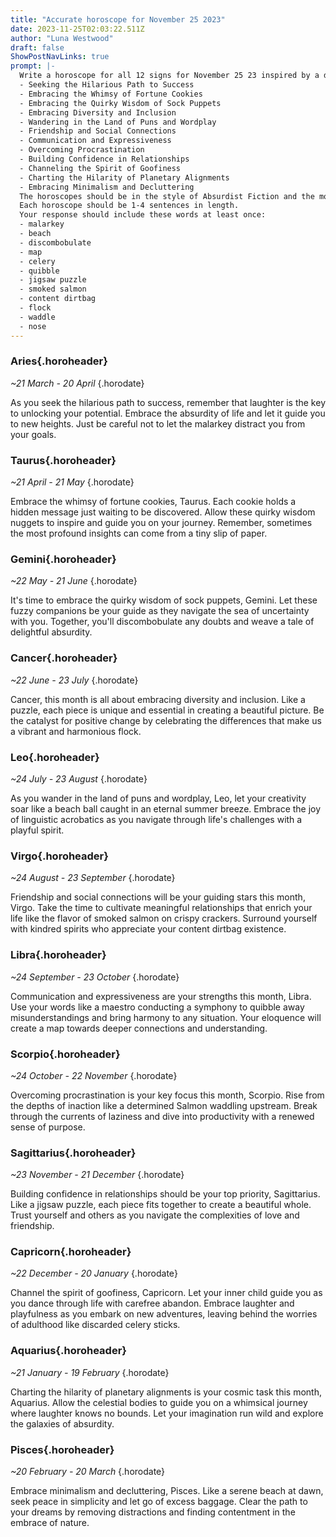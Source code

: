 ```yaml
---
title: "Accurate horoscope for November 25 2023"
date: 2023-11-25T02:03:22.511Z
author: "Luna Westwood"
draft: false
ShowPostNavLinks: true
prompt: |-
  Write a horoscope for all 12 signs for November 25 23 inspired by a different focus for each. Ensure you do not include the focus in the response:
  - Seeking the Hilarious Path to Success
  - Embracing the Whimsy of Fortune Cookies
  - Embracing the Quirky Wisdom of Sock Puppets
  - Embracing Diversity and Inclusion
  - Wandering in the Land of Puns and Wordplay
  - Friendship and Social Connections
  - Communication and Expressiveness
  - Overcoming Procrastination
  - Building Confidence in Relationships
  - Channeling the Spirit of Goofiness
  - Charting the Hilarity of Planetary Alignments
  - Embracing Minimalism and Decluttering
  The horoscopes should be in the style of Absurdist Fiction and the mood of delighted
  Each horoscope should be 1-4 sentences in length.
  Your response should include these words at least once:
  - malarkey
  - beach
  - discombobulate
  - map
  - celery
  - quibble
  - jigsaw puzzle
  - smoked salmon
  - content dirtbag
  - flock
  - waddle
  - nose
---
```


### Aries{.horoheader}

*~21 March - 20 April*
{.horodate}

As you seek the hilarious path to success, remember that laughter is the key to unlocking your potential. Embrace the absurdity of life and let it guide you to new heights. Just be careful not to let the malarkey distract you from your goals.


### Taurus{.horoheader}

*~21 April - 21 May*
{.horodate}

Embrace the whimsy of fortune cookies, Taurus. Each cookie holds a hidden message just waiting to be discovered. Allow these quirky wisdom nuggets to inspire and guide you on your journey. Remember, sometimes the most profound insights can come from a tiny slip of paper.


### Gemini{.horoheader}

*~22 May - 21 June*
{.horodate}

It's time to embrace the quirky wisdom of sock puppets, Gemini. Let these fuzzy companions be your guide as they navigate the sea of uncertainty with you. Together, you'll discombobulate any doubts and weave a tale of delightful absurdity.


### Cancer{.horoheader}

*~22 June - 23 July*
{.horodate}

Cancer, this month is all about embracing diversity and inclusion. Like a puzzle, each piece is unique and essential in creating a beautiful picture. Be the catalyst for positive change by celebrating the differences that make us a vibrant and harmonious flock.


### Leo{.horoheader}

*~24 July - 23 August*
{.horodate}

As you wander in the land of puns and wordplay, Leo, let your creativity soar like a beach ball caught in an eternal summer breeze. Embrace the joy of linguistic acrobatics as you navigate through life's challenges with a playful spirit.


### Virgo{.horoheader}

*~24 August - 23 September*
{.horodate}

Friendship and social connections will be your guiding stars this month, Virgo. Take the time to cultivate meaningful relationships that enrich your life like the flavor of smoked salmon on crispy crackers. Surround yourself with kindred spirits who appreciate your content dirtbag existence.


### Libra{.horoheader}

*~24 September - 23 October*
{.horodate}

Communication and expressiveness are your strengths this month, Libra. Use your words like a maestro conducting a symphony to quibble away misunderstandings and bring harmony to any situation. Your eloquence will create a map towards deeper connections and understanding.


### Scorpio{.horoheader}

*~24 October - 22 November*
{.horodate}

Overcoming procrastination is your key focus this month, Scorpio. Rise from the depths of inaction like a determined Salmon waddling upstream. Break through the currents of laziness and dive into productivity with a renewed sense of purpose.


### Sagittarius{.horoheader}

*~23 November - 21 December*
{.horodate}

Building confidence in relationships should be your top priority, Sagittarius. Like a jigsaw puzzle, each piece fits together to create a beautiful whole. Trust yourself and others as you navigate the complexities of love and friendship.


### Capricorn{.horoheader}

*~22 December - 20 January*
{.horodate}

Channel the spirit of goofiness, Capricorn. Let your inner child guide you as you dance through life with carefree abandon. Embrace laughter and playfulness as you embark on new adventures, leaving behind the worries of adulthood like discarded celery sticks.


### Aquarius{.horoheader}

*~21 January - 19 February*
{.horodate}

Charting the hilarity of planetary alignments is your cosmic task this month, Aquarius. Allow the celestial bodies to guide you on a whimsical journey where laughter knows no bounds. Let your imagination run wild and explore the galaxies of absurdity.


### Pisces{.horoheader}

*~20 February - 20 March*
{.horodate}

Embrace minimalism and decluttering, Pisces. Like a serene beach at dawn, seek peace in simplicity and let go of excess baggage. Clear the path to your dreams by removing distractions and finding contentment in the embrace of nature.

